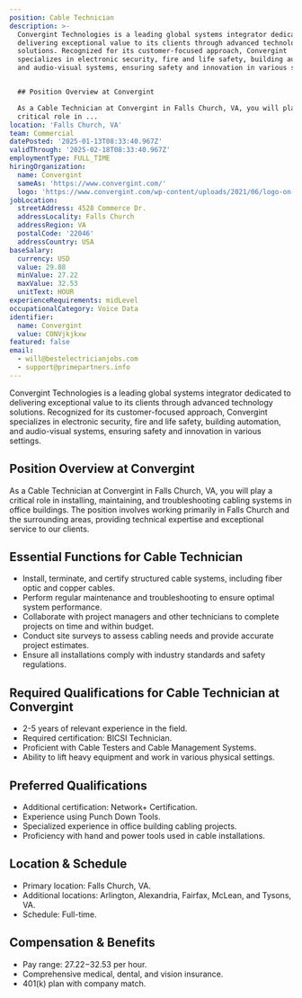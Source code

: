 ```yaml
---
position: Cable Technician
description: >-
  Convergint Technologies is a leading global systems integrator dedicated to
  delivering exceptional value to its clients through advanced technology
  solutions. Recognized for its customer-focused approach, Convergint
  specializes in electronic security, fire and life safety, building automation,
  and audio-visual systems, ensuring safety and innovation in various settings. 


  ## Position Overview at Convergint

  As a Cable Technician at Convergint in Falls Church, VA, you will play a
  critical role in ...
location: 'Falls Church, VA'
team: Commercial
datePosted: '2025-01-13T08:33:40.967Z'
validThrough: '2025-02-18T08:33:40.967Z'
employmentType: FULL_TIME
hiringOrganization:
  name: Convergint
  sameAs: 'https://www.convergint.com/'
  logo: 'https://www.convergint.com/wp-content/uploads/2021/06/logo-on-dark-blue.png'
jobLocation:
  streetAddress: 4528 Commerce Dr.
  addressLocality: Falls Church
  addressRegion: VA
  postalCode: '22046'
  addressCountry: USA
baseSalary:
  currency: USD
  value: 29.88
  minValue: 27.22
  maxValue: 32.53
  unitText: HOUR
experienceRequirements: midLevel
occupationalCategory: Voice Data
identifier:
  name: Convergint
  value: CONVjkjkxw
featured: false
email:
  - will@bestelectricianjobs.com
  - support@primepartners.info
---
```




Convergint Technologies is a leading global systems integrator dedicated to delivering exceptional value to its clients through advanced technology solutions. Recognized for its customer-focused approach, Convergint specializes in electronic security, fire and life safety, building automation, and audio-visual systems, ensuring safety and innovation in various settings. 

## Position Overview at Convergint
As a Cable Technician at Convergint in Falls Church, VA, you will play a critical role in installing, maintaining, and troubleshooting cabling systems in office buildings. The position involves working primarily in Falls Church and the surrounding areas, providing technical expertise and exceptional service to our clients.

## Essential Functions for Cable Technician
- Install, terminate, and certify structured cable systems, including fiber optic and copper cables.
- Perform regular maintenance and troubleshooting to ensure optimal system performance.
- Collaborate with project managers and other technicians to complete projects on time and within budget.
- Conduct site surveys to assess cabling needs and provide accurate project estimates.
- Ensure all installations comply with industry standards and safety regulations.

## Required Qualifications for Cable Technician at Convergint
- 2-5 years of relevant experience in the field.
- Required certification: BICSI Technician.
- Proficient with Cable Testers and Cable Management Systems.
- Ability to lift heavy equipment and work in various physical settings.

## Preferred Qualifications
- Additional certification: Network+ Certification.
- Experience using Punch Down Tools.
- Specialized experience in office building cabling projects.
- Proficiency with hand and power tools used in cable installations.

## Location & Schedule
- Primary location: Falls Church, VA.
- Additional locations: Arlington, Alexandria, Fairfax, McLean, and Tysons, VA.
- Schedule: Full-time.

## Compensation & Benefits
- Pay range: $27.22-$32.53 per hour.
- Comprehensive medical, dental, and vision insurance.
- 401(k) plan with company match.

